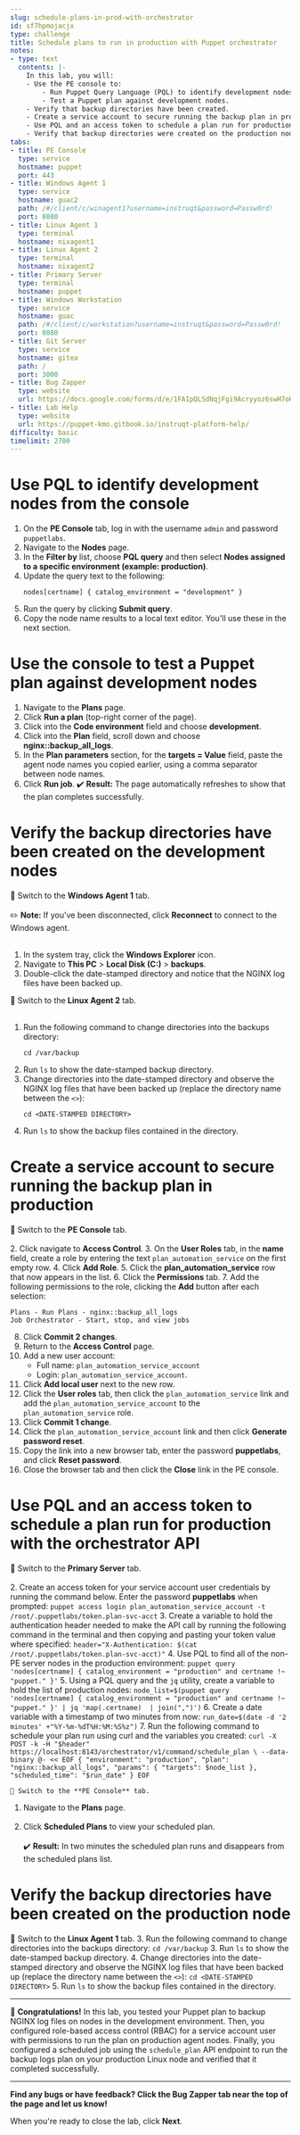 ```yaml
---
slug: schedule-plans-in-prod-with-orchestrator
id: sf7hpmojacjx
type: challenge
title: Schedule plans to run in production with Puppet orchestrator
notes:
- type: text
  contents: |-
    In this lab, you will:
    - Use the PE console to:
        - Run Puppet Query Language (PQL) to identify development nodes.
        - Test a Puppet plan against development nodes.
    - Verify that backup directories have been created.
    - Create a service account to secure running the backup plan in production.
    - Use PQL and an access token to schedule a plan run for production with the Orchestrator API.
    - Verify that backup directories were created on the production node.
tabs:
- title: PE Console
  type: service
  hostname: puppet
  port: 443
- title: Windows Agent 1
  type: service
  hostname: guac2
  path: /#/client/c/winagent1?username=instruqt&password=Passw0rd!
  port: 8080
- title: Linux Agent 1
  type: terminal
  hostname: nixagent1
- title: Linux Agent 2
  type: terminal
  hostname: nixagent2
- title: Primary Server
  type: terminal
  hostname: puppet
- title: Windows Workstation
  type: service
  hostname: guac
  path: /#/client/c/workstation?username=instruqt&password=Passw0rd!
  port: 8080
- title: Git Server
  type: service
  hostname: gitea
  path: /
  port: 3000
- title: Bug Zapper
  type: website
  url: https://docs.google.com/forms/d/e/1FAIpQLSdNqjFgi9Acryyoz6swH7oKx2EaC6cbD57bg2LCYb9K1TMjzw/viewform?embedded=true
- title: Lab Help
  type: website
  url: https://puppet-kmo.gitbook.io/instruqt-platform-help/
difficulty: basic
timelimit: 2700
---
```

Use PQL to identify development nodes from the console
========
1. On the **PE Console** tab, log in with the username `admin` and password `puppetlabs`.
2. Navigate to the **Nodes** page.
3. In the **Filter by** list, choose **PQL query** and then select **Nodes assigned to a specific environment (example: production)**.
4. Update the query text to the following:
    ```
    nodes[certname] { catalog_environment = "development" }
    ```
5. Run the query by clicking **Submit query**.
6. Copy the node name results to a local text editor. You'll use these in the next section.

Use the console to test a Puppet plan against development nodes
========

1. Navigate to the **Plans** page.
2. Click **Run a plan** (top-right corner of the page).
3. Click into the **Code environment** field and choose **development**.
4. Click into the **Plan** field, scroll down and choose **nginx::backup_all_logs**.
5. In the **Plan parameters** section, for the **targets = Value** field, paste the agent node names you copied earlier, using a comma separator between node names.
6. Click **Run job**.
✔️ **Result:** The page automatically refreshes to show that the plan completes successfully.

Verify the backup directories have been created on the development nodes
========

🔀 Switch to the **Windows Agent 1** tab.<br><br>
✏️ **Note:** If you've been disconnected, click **Reconnect** to connect to the Windows agent.<br><br>
1. In the system tray, click the **Windows Explorer** icon.
1. Navigate to **This PC** > **Local Disk (C:)** > **backups**.
2. Double-click the date-stamped directory and notice that the NGINX log files have been backed up.

🔀 Switch to the **Linux Agent 2** tab.<br><br>
1. Run the following command to change directories into the backups directory:
    ```
    cd /var/backup
    ```
2. Run `ls` to show the date-stamped backup directory.
3. Change directories into the date-stamped directory and observe the NGINX log files that have been backed up (replace the directory name between the `<>`):
    ```
    cd <DATE-STAMPED DIRECTORY>
    ```
4. Run `ls` to show the backup files contained in the directory.

Create a service account to secure running the backup plan in production
========
🔀 Switch to the **PE Console** tab.<br><br>
2. Click navigate to **Access Control**.
3. On the **User Roles** tab, in the **name** field, create a role by entering the text `plan_automation_service` on the first empty row.
4. Click **Add Role**.
5. Click the **plan_automation_service** row that now appears in the list.
6. Click the **Permissions** tab.
7. Add the following permissions to the role, clicking the **Add** button after each selection:
   ```
   Plans - Run Plans - nginx::backup_all_logs
   Job Orchestrator - Start, stop, and view jobs
   ```
8. Click **Commit 2 changes**.
9. Return to the **Access Control** page.
10. Add a new user account:
    - Full name: `plan_automation_service_account`
    - Login: `plan_automation_service_account`.
11. Click **Add local user** next to the new row.
12. Click the **User roles** tab, then click the `plan_automation_service` link and add the `plan_automation_service_account` to the `plan_automation_service` role.
13. Click **Commit 1 change**.
14. Click the `plan_automation_service_account` link and then click **Generate password reset**.
15. Copy the link into a new browser tab, enter the password **puppetlabs**, and click **Reset password**.
16. Close the browser tab and then click the **Close** link in the PE console.

Use PQL and an access token to schedule a plan run for production with the orchestrator API
========

🔀 Switch to the **Primary Server** tab.<br><br>
2. Create an access token for your service account user credentials by running the command below. Enter the password **puppetlabs** when prompted:
    ```
    puppet access login plan_automation_service_account -t /root/.puppetlabs/token.plan-svc-acct
    ```
3. Create a variable to hold the authentication header needed to make the API call by running the following command in the terminal and then copying and pasting your token value where specified:
    ```
    header="X-Authentication: $(cat /root/.puppetlabs/token.plan-svc-acct)"
    ```
4. Use PQL to find all of the non-PE server nodes in the production environment:
    ```
    puppet query 'nodes[certname] { catalog_environment = "production" and certname !~ "puppet." }'
    ```
5. Using a PQL query and the `jq` utility, create a variable to hold the list of production nodes:
    ```
    node_list=$(puppet query 'nodes[certname] { catalog_environment = "production" and certname !~ "puppet." }' | jq 'map(.certname)  | join(",")')
    ```
6. Create a date variable with a timestamp of two minutes from now:
    ```
    run_date=$(date -d '2 minutes' +"%Y-%m-%dT%H:%M:%S%z")
    ```
7. Run the following command to schedule your plan run using curl and the variables you created:
    ```
    curl -X POST -k -H "$header" https://localhost:8143/orchestrator/v1/command/schedule_plan \
    --data-binary @- << EOF
    {
    "environment": "production",
    "plan": "nginx::backup_all_logs",
      "params": {
        "targets": $node_list
      },
      "scheduled_time": "$run_date"
    }
    EOF
    ```

    🔀 Switch to the **PE Console** tab.
1. Navigate to the **Plans** page.<br><br>
9. Click **Scheduled Plans** to view your scheduled plan.<br><br>
✔️ **Result:** In two minutes the scheduled plan runs and disappears from the scheduled plans list.

Verify the backup directories have been created on the production node
========

🔀 Switch to the **Linux Agent 1** tab.
3. Run the following command to change directories into the backups directory:
    ```
    cd /var/backup
    ```
3. Run `ls` to show the date-stamped backup directory.
4. Change directories into the date-stamped directory and observe the NGINX log files that have been backed up (replace the directory name between the `<>`):
    ```
    cd <DATE-STAMPED DIRECTORY>
    ```
5. Run `ls` to show the backup files contained in the directory.

---
🎈 **Congratulations!** In this lab, you tested your Puppet plan to backup NGINX log files on nodes in the development environment. Then, you configured role-based access control (RBAC) for a service account user with permissions to run the plan on production agent nodes. Finally, you configured a scheduled job using the `schedule_plan` API endpoint to run the backup logs plan on your production Linux node and verified that it completed successfully.

---
**Find any bugs or have feedback? Click the **Bug Zapper** tab near the top of the page and let us know!**

When you're ready to close the lab, click **Next**.